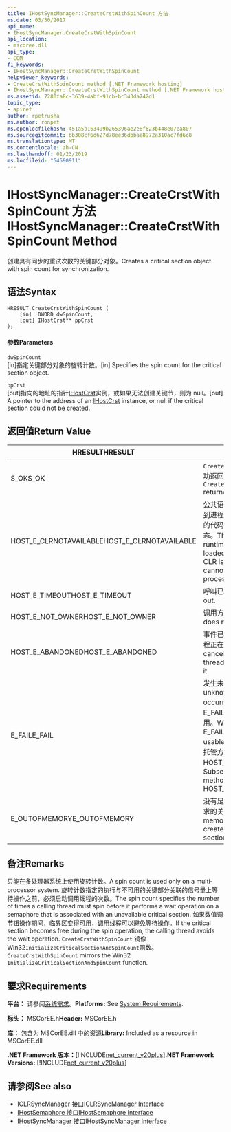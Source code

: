 ```yaml
---
title: IHostSyncManager::CreateCrstWithSpinCount 方法
ms.date: 03/30/2017
api_name:
- IHostSyncManager.CreateCrstWithSpinCount
api_location:
- mscoree.dll
api_type:
- COM
f1_keywords:
- IHostSyncManager::CreateCrstWithSpinCount
helpviewer_keywords:
- CreateCrstWithSpinCount method [.NET Framework hosting]
- IHostSyncManager::CreateCrstWithSpinCount method [.NET Framework hosting]
ms.assetid: 7280fa8c-3639-4abf-91cb-bc343da742d1
topic_type:
- apiref
author: rpetrusha
ms.author: ronpet
ms.openlocfilehash: 451a5b163499b265396ae2e8f623b448e07ea807
ms.sourcegitcommit: 6b308cf6d627d78ee36dbbae8972a310ac7fd6c8
ms.translationtype: MT
ms.contentlocale: zh-CN
ms.lasthandoff: 01/23/2019
ms.locfileid: "54590911"
---
```

# <a name="ihostsyncmanagercreatecrstwithspincount-method"></a><span data-ttu-id="f550a-102">IHostSyncManager::CreateCrstWithSpinCount 方法</span><span class="sxs-lookup"><span data-stu-id="f550a-102">IHostSyncManager::CreateCrstWithSpinCount Method</span></span>
<span data-ttu-id="f550a-103">创建具有同步的重试次数的关键部分对象。</span><span class="sxs-lookup"><span data-stu-id="f550a-103">Creates a critical section object with spin count for synchronization.</span></span>  
  
## <a name="syntax"></a><span data-ttu-id="f550a-104">语法</span><span class="sxs-lookup"><span data-stu-id="f550a-104">Syntax</span></span>  
  
```  
HRESULT CreateCrstWithSpinCount (  
    [in]  DWORD dwSpinCount,  
    [out] IHostCrst** ppCrst  
);  
```  
  
#### <a name="parameters"></a><span data-ttu-id="f550a-105">参数</span><span class="sxs-lookup"><span data-stu-id="f550a-105">Parameters</span></span>  
 `dwSpinCount`  
 <span data-ttu-id="f550a-106">[in]指定关键部分对象的旋转计数。</span><span class="sxs-lookup"><span data-stu-id="f550a-106">[in] Specifies the spin count for the critical section object.</span></span>  
  
 `ppCrst`  
 <span data-ttu-id="f550a-107">[out]指向的地址的指针[IHostCrst](../../../../docs/framework/unmanaged-api/hosting/ihostcrst-interface.md)实例，或如果无法创建关键节，则为 null。</span><span class="sxs-lookup"><span data-stu-id="f550a-107">[out] A pointer to the address of an [IHostCrst](../../../../docs/framework/unmanaged-api/hosting/ihostcrst-interface.md) instance, or null if the critical section could not be created.</span></span>  
  
## <a name="return-value"></a><span data-ttu-id="f550a-108">返回值</span><span class="sxs-lookup"><span data-stu-id="f550a-108">Return Value</span></span>  
  
|<span data-ttu-id="f550a-109">HRESULT</span><span class="sxs-lookup"><span data-stu-id="f550a-109">HRESULT</span></span>|<span data-ttu-id="f550a-110">描述</span><span class="sxs-lookup"><span data-stu-id="f550a-110">Description</span></span>|  
|-------------|-----------------|  
|<span data-ttu-id="f550a-111">S_OK</span><span class="sxs-lookup"><span data-stu-id="f550a-111">S_OK</span></span>|<span data-ttu-id="f550a-112">`CreateCrstWithSpinCount` 已成功返回。</span><span class="sxs-lookup"><span data-stu-id="f550a-112">`CreateCrstWithSpinCount` returned successfully.</span></span>|  
|<span data-ttu-id="f550a-113">HOST_E_CLRNOTAVAILABLE</span><span class="sxs-lookup"><span data-stu-id="f550a-113">HOST_E_CLRNOTAVAILABLE</span></span>|<span data-ttu-id="f550a-114">公共语言运行时 (CLR) 尚未加载到进程中，或处于不能运行托管的代码或已成功处理调用的状态。</span><span class="sxs-lookup"><span data-stu-id="f550a-114">The common language runtime (CLR) has not been loaded into a process, or the CLR is in a state in which it cannot run managed code or process the call successfully.</span></span>|  
|<span data-ttu-id="f550a-115">HOST_E_TIMEOUT</span><span class="sxs-lookup"><span data-stu-id="f550a-115">HOST_E_TIMEOUT</span></span>|<span data-ttu-id="f550a-116">呼叫已超时。</span><span class="sxs-lookup"><span data-stu-id="f550a-116">The call timed out.</span></span>|  
|<span data-ttu-id="f550a-117">HOST_E_NOT_OWNER</span><span class="sxs-lookup"><span data-stu-id="f550a-117">HOST_E_NOT_OWNER</span></span>|<span data-ttu-id="f550a-118">调用方不拥有该锁。</span><span class="sxs-lookup"><span data-stu-id="f550a-118">The caller does not own the lock.</span></span>|  
|<span data-ttu-id="f550a-119">HOST_E_ABANDONED</span><span class="sxs-lookup"><span data-stu-id="f550a-119">HOST_E_ABANDONED</span></span>|<span data-ttu-id="f550a-120">事件已取消时被阻塞的线程或纤程正在等待它。</span><span class="sxs-lookup"><span data-stu-id="f550a-120">An event was canceled while a blocked thread or fiber was waiting on it.</span></span>|  
|<span data-ttu-id="f550a-121">E_FAIL</span><span class="sxs-lookup"><span data-stu-id="f550a-121">E_FAIL</span></span>|<span data-ttu-id="f550a-122">发生未知的灾难性故障。</span><span class="sxs-lookup"><span data-stu-id="f550a-122">An unknown catastrophic failure occurred.</span></span> <span data-ttu-id="f550a-123">如果某方法返回 E_FAIL，CLR 不再在进程内可用。</span><span class="sxs-lookup"><span data-stu-id="f550a-123">When a method returns E_FAIL, the CLR is no longer usable within the process.</span></span> <span data-ttu-id="f550a-124">对托管方法的后续调用返回 HOST_E_CLRNOTAVAILABLE。</span><span class="sxs-lookup"><span data-stu-id="f550a-124">Subsequent calls to hosting methods return HOST_E_CLRNOTAVAILABLE.</span></span>|  
|<span data-ttu-id="f550a-125">E_OUTOFMEMORY</span><span class="sxs-lookup"><span data-stu-id="f550a-125">E_OUTOFMEMORY</span></span>|<span data-ttu-id="f550a-126">没有足够的内存是可用于创建请求的关键部分。</span><span class="sxs-lookup"><span data-stu-id="f550a-126">Not enough memory was available to create the requested critical section.</span></span>|  
  
## <a name="remarks"></a><span data-ttu-id="f550a-127">备注</span><span class="sxs-lookup"><span data-stu-id="f550a-127">Remarks</span></span>  
 <span data-ttu-id="f550a-128">只能在多处理器系统上使用旋转计数。</span><span class="sxs-lookup"><span data-stu-id="f550a-128">A spin count is used only on a multi-processor system.</span></span> <span data-ttu-id="f550a-129">旋转计数指定的执行与不可用的关键部分关联的信号量上等待操作之前，必须启动调用线程的次数。</span><span class="sxs-lookup"><span data-stu-id="f550a-129">The spin count specifies the number of times a calling thread must spin before it performs a wait operation on a semaphore that is associated with an unavailable critical section.</span></span> <span data-ttu-id="f550a-130">如果数值调节钮操作期间，临界区变得可用，调用线程可以避免等待操作。</span><span class="sxs-lookup"><span data-stu-id="f550a-130">If the critical section becomes free during the spin operation, the calling thread avoids the wait operation.</span></span> <span data-ttu-id="f550a-131">`CreateCrstWithSpinCount` 镜像 Win32`InitializeCriticalSectionAndSpinCount`函数。</span><span class="sxs-lookup"><span data-stu-id="f550a-131">`CreateCrstWithSpinCount` mirrors the Win32 `InitializeCriticalSectionAndSpinCount` function.</span></span>  
  
## <a name="requirements"></a><span data-ttu-id="f550a-132">要求</span><span class="sxs-lookup"><span data-stu-id="f550a-132">Requirements</span></span>  
 <span data-ttu-id="f550a-133">**平台：** 请参阅[系统需求](../../../../docs/framework/get-started/system-requirements.md)。</span><span class="sxs-lookup"><span data-stu-id="f550a-133">**Platforms:** See [System Requirements](../../../../docs/framework/get-started/system-requirements.md).</span></span>  
  
 <span data-ttu-id="f550a-134">**标头：** MSCorEE.h</span><span class="sxs-lookup"><span data-stu-id="f550a-134">**Header:** MSCorEE.h</span></span>  
  
 <span data-ttu-id="f550a-135">**库：** 包含为 MSCorEE.dll 中的资源</span><span class="sxs-lookup"><span data-stu-id="f550a-135">**Library:** Included as a resource in MSCorEE.dll</span></span>  
  
 <span data-ttu-id="f550a-136">**.NET Framework 版本：**[!INCLUDE[net_current_v20plus](../../../../includes/net-current-v20plus-md.md)]</span><span class="sxs-lookup"><span data-stu-id="f550a-136">**.NET Framework Versions:** [!INCLUDE[net_current_v20plus](../../../../includes/net-current-v20plus-md.md)]</span></span>  
  
## <a name="see-also"></a><span data-ttu-id="f550a-137">请参阅</span><span class="sxs-lookup"><span data-stu-id="f550a-137">See also</span></span>
- [<span data-ttu-id="f550a-138">ICLRSyncManager 接口</span><span class="sxs-lookup"><span data-stu-id="f550a-138">ICLRSyncManager Interface</span></span>](../../../../docs/framework/unmanaged-api/hosting/iclrsyncmanager-interface.md)
- [<span data-ttu-id="f550a-139">IHostSemaphore 接口</span><span class="sxs-lookup"><span data-stu-id="f550a-139">IHostSemaphore Interface</span></span>](../../../../docs/framework/unmanaged-api/hosting/ihostsemaphore-interface.md)
- [<span data-ttu-id="f550a-140">IHostSyncManager 接口</span><span class="sxs-lookup"><span data-stu-id="f550a-140">IHostSyncManager Interface</span></span>](../../../../docs/framework/unmanaged-api/hosting/ihostsyncmanager-interface.md)
